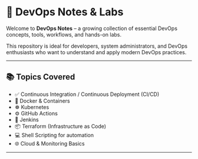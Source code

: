 # 🚀 DevOps Notes & Labs

Welcome to **DevOps Notes** – a growing collection of essential DevOps concepts, tools, workflows, and hands-on labs.

This repository is ideal for developers, system administrators, and DevOps enthusiasts who want to understand and apply modern DevOps practices.

---

## 📚 Topics Covered

- ✅ Continuous Integration / Continuous Deployment (CI/CD)
- 🐳 Docker & Containers
- ☸️ Kubernetes
- ⚙️ GitHub Actions
- 🧰 Jenkins
- 📦 Terraform (Infrastructure as Code)
- 💻 Shell Scripting for automation
- 🌐 Cloud & Monitoring Basics

---


